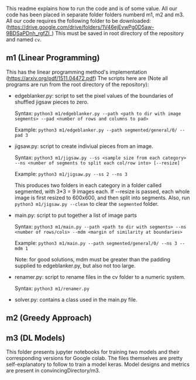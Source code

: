 This readme explains how to run the code and is of some value.
All our code has been placed in separate folder folders numberd m1, m2 and m3.
All our code requires the following folder to be downloaded: (https://drive.google.com/drive/folders/1V46ejEvwPg0D5aw-9BDSaPDnh_rgfZI_)
This must be saved in root directory of the repository and named `cv`.
## m1 (Linear Programming)
This has the linear programming method's implementation (https://arxiv.org/pdf/1511.04472.pdf)
The scripts here are (Note all programs are run from the root directory of the repository):

 - edgeblanker.py: script to set the pixel values of the boundaries of shuffled jigsaw pieces to zero.


    Syntax: `python3 m1/edgeblanker.py --path <path to dir with image segments> --pad <number of rows and columns to pad>`


    Example: `python3 m1/edgeblanker.py --path segmented/general/0/ --pad 3`

 - jigsaw.py: script to create indiviual pieces from an image.


    Syntax: `python3 m1/jigsaw.py --ss <sample size from each category> --ns <number of segments to split each col/row into> [--resize]`


    Example: `python3 m1/jigsaw.py --ss 2 --ns 3`


    This produces two folders in each category in a folder called segmented, with 3*3 = 9 images each.
    If --resize is passed, each whole image is first resized to 600x600, and then split into segments.
    Also, run `python3 m1/jigsaw.py --clean` to clear the `segmented` folder.

 - main.py: script to put together a list of image parts 


    Syntax: `python3 m1/main.py --path <path to dir with segments> --ns <number of rows/cols> --mdm <margin of similarity at boundaries>`
    
    
    Example: `python3 m1/main.py --path segmented/general/0/ --ns 3 --mdm 1`
    
    
    Note: for good solutions, mdm must be greater than the padding supplied to edgeblanker.py, but also not too large.

 - renamer.py: script to rename files in the cv folder to a numeric system.
    
    
    Syntax: `python3 m1/renamer.py`


 - solver.py: contains a class used in the main.py file.


## m2 (Greedy Approach)


## m3 (DL Models)
This folder presents jupyter notebooks for training two models and their corresponding versions for Google colab.
The files themselves are pretty self-explanatory to follow to train a model keras.
Model designs and metrics are present in convincingDirectory/m3.